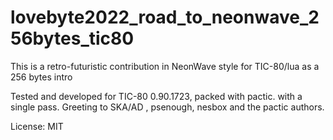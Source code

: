 # lovebyte2022_road_to_neonwave_256bytes_tic80
This is a  retro-futuristic contribution in NeonWave style for TIC-80/lua as a 256 bytes intro

Tested and developed for TIC-80 0.90.1723, packed with pactic. with a single pass.
Greeting to SKA/AD , psenough, nesbox and the pactic authors.

License: MIT
